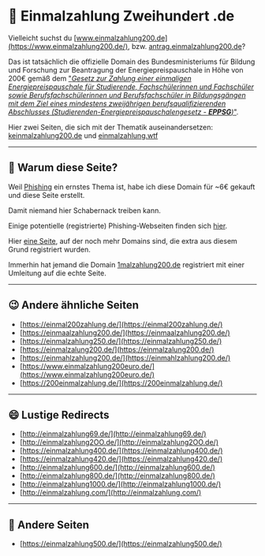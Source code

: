 # 💸 Einmalzahlung Zweihundert .de

Vielleicht suchst du [www.einmalzahlung200.de](https://www.einmalzahlung200.de/), bzw. [antrag.einmalzahlung200.de](https://antrag.einmalzahlung200.de/)?

Das ist tatsächlich die offizielle Domain des Bundesministeriums für Bildung und Forschung zur Beantragung der Energiepreispauschale in Höhe von 200€ gemäß dem ["*Gesetz zur Zahlung einer einmaligen Energiepreispauschale für Studierende, Fachschülerinnen und Fachschüler sowie Berufsfachschülerinnen und Berufsfachschüler in Bildungsgängen mit dem Ziel eines mindestens zweijährigen berufsqualifizierenden Abschlusses (Studierenden-Energiepreispauschalengesetz - **EPPSG**)*"](https://www.gesetze-im-internet.de/eppsg/).

Hier zwei Seiten, die sich mit der Thematik auseinandersetzen: [keinmalzahlung200.de](https://www.keinmalzahlung200.de/) und [einmalzahlung.wtf](https://einmalzahlung.wtf/)

---

## 🤔 Warum diese Seite?

Weil [Phishing](https://de.wikipedia.org/wiki/Phishing) ein ernstes Thema ist, habe ich diese Domain für ~6€ gekauft und diese Seite erstellt.

Damit niemand hier Schabernack treiben kann.

Einige potentielle (registrierte) Phishing-Webseiten finden sich [hier](Phishing).

Hier [eine Seite](https://einmaIzahlung200.de/), auf der noch mehr Domains sind, die extra aus diesem Grund registriert wurden.

Immerhin hat jemand die Domain [1malzahlung200.de](https://1malzahlung200.de) registriert mit einer Umleitung auf die echte Seite.

---

## 😉 Andere ähnliche Seiten

- [https://einmal200zahlung.de/](https://einmal200zahlung.de/)
- [https://einmaalzahlung200.de/](https://einmaalzahlung200.de/)
- [https://einmalzahlung250.de/](https://einmalzahlung250.de/)
- [https://einmalzalung200.de/](https://einmalzalung200.de/)
- [https://einmahlzahlung200.de/](https://einmahlzahlung200.de/)
- [https://www.einmalzahlung200euro.de/](https://www.einmalzahlung200euro.de/)
- [https://200einmalzahlung.de/](https://200einmalzahlung.de/)

---

## 😄 Lustige Redirects

- [http://einmalzahlung69.de/](http://einmalzahlung69.de/)
- [http://einmalzahlung2OO.de/](http://einmalzahlung2OO.de/)
- [https://einmalzahlung400.de/](https://einmalzahlung400.de/)
- [https://einmalzahlung420.de/](https://einmalzahlung420.de/)
- [http://einmalzahlung600.de/](http://einmalzahlung600.de/)
- [http://einmalzahlung800.de/](http://einmalzahlung800.de/)
- [http://einmalzahlung1000.de/](http://einmalzahlung1000.de/)
- [http://einmalzahlung.com/](http://einmalzahlung.com/)

---

## 🤨 Andere Seiten

- [https://einmalzahlung500.de/](https://einmalzahlung500.de/)